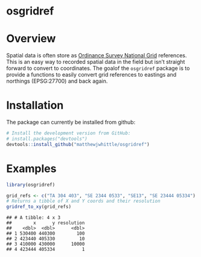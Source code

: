 
<!-- README.md is generated from README.Rmd. Please edit that file -->

# osgridref

# Overview

Spatial data is often store as [Ordinance Survey National
Grid](https://en.wikipedia.org/wiki/Ordnance_Survey_National_Grid)
references. This is an easy way to recorded spatial data in the field
but isn’t straight forward to convert to coordinates. The goalof the
`osgridref` package is to provide a functions to easily convert grid
references to eastings and northings (EPSG:27700) and back again.

# Installation

The package can currently be installed from github:

``` r
# Install the development version from GitHub:
# install.packages("devtools")
devtools::install_github("matthewjwhittle/osgridref")
```

# Examples

``` r
library(osgridref)

grid_refs <- c("TA 304 403", "SE 2344 0533", "SE13", "SE 23444 05334")
# Returns a tibble of X and Y coords and their resolution
gridref_to_xy(grid_refs)
```

    ## # A tibble: 4 x 3
    ##        x      y resolution
    ##    <dbl>  <dbl>      <dbl>
    ## 1 530400 440300        100
    ## 2 423440 405330         10
    ## 3 410000 430000      10000
    ## 4 423444 405334          1

